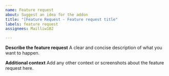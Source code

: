```yaml
---
name: Feature request
about: Suggest an idea for the addon
title: "[Feature Request - Feature request title"
labels: feature request
assignees: Mailliw102

---
```


**Describe the feature request**
A clear and concise description of what you want to happen.

**Additional context**
Add any other context or screenshots about the feature request here.

